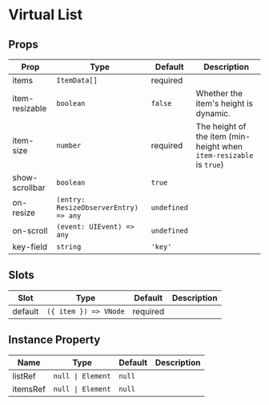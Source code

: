 # Virtual List
## Props
|Prop|Type|Default|Description|
|-|-|-|-|
|items|`ItemData[]`|required||
|item-resizable|`boolean`|`false`|Whether the item's height is dynamic.|
|item-size|`number`|required|The height of the item (min-height when `item-resizable` is `true`)|
|show-scrollbar|`boolean`|`true`||
|on-resize|`(entry: ResizeObserverEntry) => any`|`undefined`||
|on-scroll|`(event: UIEvent) => any`|`undefined`||
|key-field|`string`|`'key'`||

## Slots
|Slot|Type|Default|Description|
|-|-|-|-|
|default|`({ item }) => VNode`|required||

## Instance Property
|Name|Type|Default|Description|
|-|-|-|-|
|listRef|`null \| Element`|`null`||
|itemsRef|`null \| Element`|`null`||